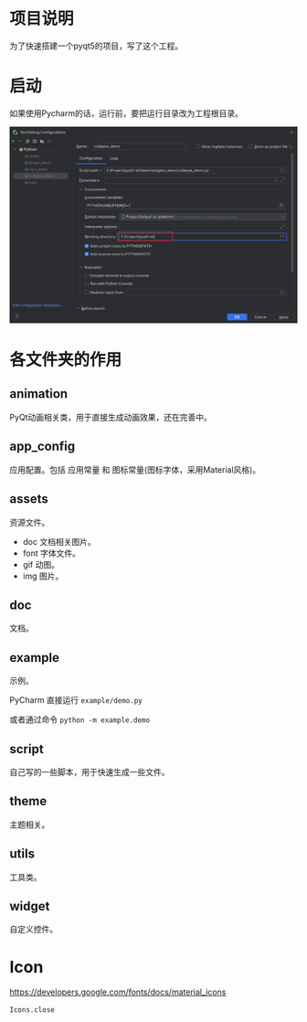 # 项目说明

为了快速搭建一个pyqt5的项目，写了这个工程。

# 启动

如果使用Pycharm的话，运行前，要把运行目录改为工程根目录。

![img.png](assets/doc/run_dir.png)

# 各文件夹的作用

## animation

PyQt动画相关类，用于直接生成动画效果，还在完善中。

## app_config

应用配置。包括 应用常量 和 图标常量(图标字体，采用Material风格)。

## assets

资源文件。

- doc 文档相关图片。
- font 字体文件。
- gif 动图。
- img 图片。

## doc

文档。

## example

示例。

PyCharm 直接运行 `example/demo.py`

或者通过命令 `python -m example.demo`

## script

自己写的一些脚本，用于快速生成一些文件。

## theme

主题相关。

## utils

工具类。

## widget

自定义控件。

# Icon

https://developers.google.com/fonts/docs/material_icons

``` python
Icons.close
```


